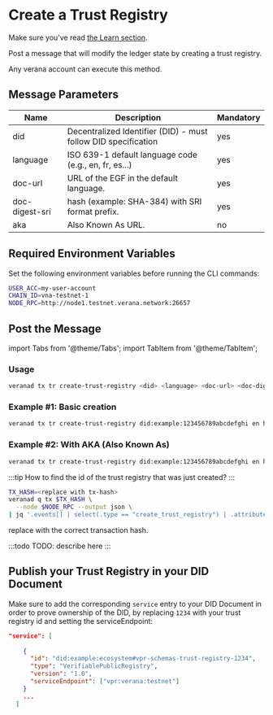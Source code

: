 # Create a Trust Registry

Make sure you've read [the Learn section](../../../learn/verifiable-public-registry/trust-registries).

Post a message that will modify the ledger state by creating a trust registry.

Any verana account can execute this method.

## Message Parameters

|Name               |Description                            |Mandatory|
|-------------------|---------------------------------------|--------|
| did    |  Decentralized Identifier (DID) - must follow DID specification  | yes |
| language    | ISO 639-1 default language code (e.g., en, fr, es...)  | yes |
| doc-url    | URL of the EGF in the default language.  | yes |
| doc-digest-sri    | hash (example: SHA-384) with SRI format prefix.  | yes |
| aka    | Also Known As URL.  | no |

## Required Environment Variables

Set the following environment variables before running the CLI commands:

```bash
USER_ACC=my-user-account
CHAIN_ID=vna-testnet-1
NODE_RPC=http://node1.testnet.verana.network:26657
```

## Post the Message

import Tabs from '@theme/Tabs';
import TabItem from '@theme/TabItem';

<Tabs>
  <TabItem value="cli" label="CLI" default>

### Usage

```bash
veranad tx tr create-trust-registry <did> <language> <doc-url> <doc-digest-sri> [aka] --from <user> --chain-id <chain-id> --keyring-backend test --fees <amount> --gas auto
```

### Example #1: Basic creation

```bash
veranad tx tr create-trust-registry did:example:123456789abcdefghi en https://example.com/doc sha384-MzNNbQTWCSUSi0bbz7dbua+RcENv7C6FvlmYJ1Y+I727HsPOHdzwELMYO9Mz68M26 --from $USER_ACC --chain-id ${CHAIN_ID} --keyring-backend test --fees 600000uvna --node $NODE_RPC
```

### Example #2: With AKA (Also Known As)

```bash
veranad tx tr create-trust-registry did:example:123456789abcdefghi en https://example.com/doc001-01 sha384-MzNNbQTWCSUSi0bbz7dbua+RcENv7C6FvlmYJ1Y+I727HsPOHdzwELMYO9Mz68001 --aka http://example.com --from $USER_ACC --chain-id ${CHAIN_ID} --keyring-backend test --fees 600000uvna --node $NODE_RPC
```

:::tip
How to find the id of the trust registry that was just created?
:::

```bash
TX_HASH=<replace with tx-hash>
veranad q tx $TX_HASH \
  --node $NODE_RPC --output json \
| jq '.events[] | select(.type == "create_trust_registry") | .attributes | map({(.key): .value}) | add'
```

replace with the correct transaction hash.

  </TabItem>
  
  <TabItem value="frontend" label="Frontend">
    :::todo
    TODO: describe here
    :::
  </TabItem>
</Tabs>

## Publish your Trust Registry in your DID Document

Make sure to add the corresponding `service` entry to your DID Document in order to prove ownership of the DID, by replacing `1234` with your trust registry id and setting the serviceEndpoint:

```json
"service": [
    
    {
      "id": "did:example:ecosystem#vpr-schemas-trust-registry-1234",
      "type": "VerifiablePublicRegistry",
      "version": "1.0",
      "serviceEndpoint": ["vpr:verana:testnet"]
    }
    ...
  ]
  ```
